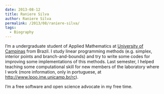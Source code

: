 ```yaml
---
date: 2013-08-12
title: Raniere Silva
author: Raniere Silva
permalink: /2013/08/raniere-silva/
tags:
  - Biography
---
```

I&#8217;m a undergraduate student of Applied Mathematics at [University of Campinas][1] from Brazil. I study linear programming methods (e.g. simplex, interior points and branch-and-bounds) and try to write some codes for improving some implementations of this methods. Last semester, I helped teaching some computational skill for new members of the laboratory where I work (more information, only in portuguese, at <http://www.lpoo.ime.unicamp.br/rc>).

I&#8217;m a free software and open science advocate in my free time.

 [1]: http://www.unicamp.br/
